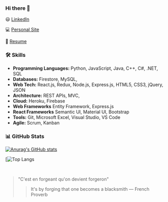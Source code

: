 ### Hi there 👋

:smiley: [LinkedIn](https://www.linkedin.com/in/ernesto-hooghkirk/)

:computer: [Personal Site](https://ernestohkirk.github.io/portfolio/)

:bookmark_tabs: [Resume](https://docs.google.com/document/d/1Dq-DSEiQFya2Lv4PPztRPCDTPa61EgMG361fVy-bors/edit?usp=sharing)

### 🛠 Skills
- **Programming Languages:** Python, JavaScript, Java, C++, C#, .NET, SQL
- **Databases:** Firestore, MySQL,
- **Web Tech:** React.js, Redux, Node.js, Express.js, HTML5, CSS3, jQuery, JSON
- **Architecture:** REST APIs, MVC, 
- **Cloud:** Heroku, Firebase
- **Web Frameworks** Entity Framework, Express.js
- **React Frameworks** Semantic UI, Material UI, Bootstrap
- **Tools:** Git, Microsoft Excel, Visual Studio, VS Code
- **Agile:** Scrum, Kanban    

### 📊 GitHub Stats
[![Anurag's GitHub stats](https://github-readme-stats.vercel.app/api?username=ernestohkirk&show_icons=true&theme=swift)](https://github.com/anuraghazra/github-readme-stats)

[![Top Langs](https://github-readme-stats.vercel.app/api/top-langs/?username=ernestohkirk&layout=compact&theme=tokyonight)

<br/>

> "C'est en forgeant qu'on devient forgeron"
> > It's by forging that one becomes a blacksmith
― French Proverb
